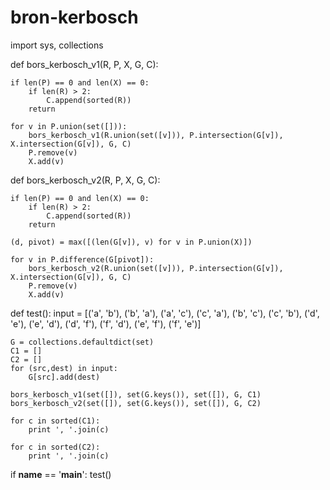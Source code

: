 # bron-kerbosch

import sys, collections

def bors_kerbosch_v1(R, P, X, G, C):

    if len(P) == 0 and len(X) == 0:
        if len(R) > 2:
            C.append(sorted(R))
        return 
    
    for v in P.union(set([])):
        bors_kerbosch_v1(R.union(set([v])), P.intersection(G[v]), X.intersection(G[v]), G, C)
        P.remove(v)
        X.add(v)

def bors_kerbosch_v2(R, P, X, G, C):

    if len(P) == 0 and len(X) == 0:
        if len(R) > 2:
            C.append(sorted(R))            
        return

    (d, pivot) = max([(len(G[v]), v) for v in P.union(X)])
                     
    for v in P.difference(G[pivot]):
        bors_kerbosch_v2(R.union(set([v])), P.intersection(G[v]), X.intersection(G[v]), G, C)
        P.remove(v)
        X.add(v)
        
def test():
    input = [('a', 'b'), ('b', 'a'), ('a', 'c'), ('c', 'a'), ('b', 'c'), ('c', 'b'), ('d', 'e'), ('e', 'd'), ('d', 'f'), ('f', 'd'), ('e', 'f'), ('f', 'e')]

    G = collections.defaultdict(set) 
    C1 = []
    C2 = []
    for (src,dest) in input:
        G[src].add(dest)

    bors_kerbosch_v1(set([]), set(G.keys()), set([]), G, C1)
    bors_kerbosch_v2(set([]), set(G.keys()), set([]), G, C2)

    for c in sorted(C1):
        print ', '.join(c)

    for c in sorted(C2):
        print ', '.join(c)


if __name__ == '__main__':
    test()
